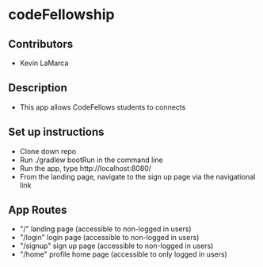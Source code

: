 # codeFellowship

## Contributors
- Kevin LaMarca

## Description
- This app allows CodeFellows students to connects

## Set up instructions
- Clone down repo
- Run ./gradlew bootRun in the command line
- Run the app, type http://localhost:8080/
- From the landing page, navigate to the sign up page via the navigational link

## App Routes
- "/" landing page (accessible to non-logged in users)
- "/login" login page (accessible to non-logged in users)
- "/signup" sign up page (accessible to non-logged in users)
- "/home" profile home page (accessible to only logged in users)
